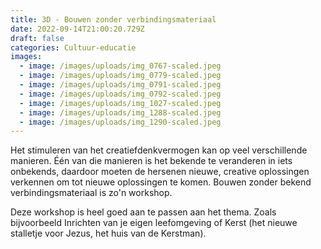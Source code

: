 ```yaml
---
title: 3D - Bouwen zonder verbindingsmateriaal
date: 2022-09-14T21:00:20.729Z
draft: false
categories: Cultuur-educatie
images:
  - image: /images/uploads/img_0767-scaled.jpeg
  - image: /images/uploads/img_0779-scaled.jpeg
  - image: /images/uploads/img_0791-scaled.jpeg
  - image: /images/uploads/img_0792-scaled.jpeg
  - image: /images/uploads/img_1027-scaled.jpeg
  - image: /images/uploads/img_1288-scaled.jpeg
  - image: /images/uploads/img_1290-scaled.jpeg
---
```

Het stimuleren van het creatiefdenkvermogen kan op veel verschillende manieren. Één van die manieren is het bekende te veranderen in iets onbekends, daardoor moeten de hersenen nieuwe, creative oplossingen verkennen om tot nieuwe oplossingen te komen. Bouwen zonder bekend verbindingsmateriaal is zo'n workshop.

 
Deze workshop is heel goed aan te passen aan het thema. Zoals bijvoorbeeld Inrichten van je eigen leefomgeving of Kerst (het nieuwe stalletje voor Jezus, het huis van de Kerstman).